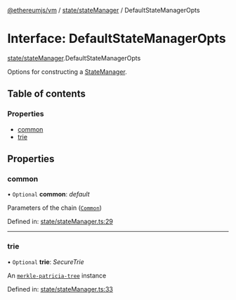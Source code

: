 [@ethereumjs/vm](../README.md) / [state/stateManager](../modules/state_statemanager.md) / DefaultStateManagerOpts

# Interface: DefaultStateManagerOpts

[state/stateManager](../modules/state_statemanager.md).DefaultStateManagerOpts

Options for constructing a [StateManager](state_interface.statemanager.md).

## Table of contents

### Properties

- [common](state_statemanager.defaultstatemanageropts.md#common)
- [trie](state_statemanager.defaultstatemanageropts.md#trie)

## Properties

### common

• `Optional` **common**: *default*

Parameters of the chain ([`Common`](https://github.com/ethereumjs/ethereumjs-monorepo/tree/master/packages/common))

Defined in: [state/stateManager.ts:29](https://github.com/ethereumjs/ethereumjs-monorepo/blob/master/packages/vm/src/state/stateManager.ts#L29)

___

### trie

• `Optional` **trie**: *SecureTrie*

An [`merkle-patricia-tree`](https://github.com/ethereumjs/ethereumjs-monorepo/tree/master/packages/trie) instance

Defined in: [state/stateManager.ts:33](https://github.com/ethereumjs/ethereumjs-monorepo/blob/master/packages/vm/src/state/stateManager.ts#L33)
